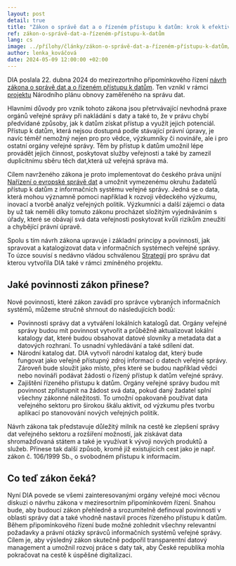 ```yaml
--- 
layout: post 
detail: true 
title: "Zákon o správě dat a o řízeném přístupu k datům: krok k efektivnějšímu a transparentnějšímu nakládání s daty veřejného sektoru"
ref: zákon-o-správě-dat-a-řízeném-přístupu-k-datům
lang: cs 
image: ../přílohy/články/zákon-o-správě-dat-a-řízeném-přístupu-k-datům/Data.webp
author: lenka_kováčová
date: 2024-05-09 12:00:00 +02:00 
--- 
```

DIA poslala 22. dubna 2024 do mezirezortního připomínkového řízení [návrh zákona o správě dat a o řízeném přístupu k datům].
Ten vznikl v rámci [projektu] Národního plánu obnovy zaměřeného na správu dat.
<!--more-->

Hlavními důvody pro vznik tohoto zákona jsou přetrvávající nevhodná praxe orgánů veřejné správy při nakládání s daty a také to, že v právu chybí předvídané způsoby, jak k datům získat přístup a využít jejich potenciál.
Přístup k datům, která nejsou dostupná podle stávající právní úpravy, je navíc téměř nemožný nejen pro  pro vědce, výzkumníky či novináře, ale i pro ostatní orgány veřejné správy. 
Těm by přístup k datům umožnil lépe provádět jejich činnost, poskytovat služby veřejnosti a také by zamezil duplicitnímu sběru těch dat,která už veřejná správa má.

Cílem navrženého zákona je proto implementovat do českého práva unijní [Nařízení o evropské správě dat] a umožnit vymezenému okruhu žadatelů přístup k datům z informačních systému veřejné správy. 
Jedná se o data, která mohou významně pomoci například k rozvoji vědeckého výzkumu, inovací a tvorbě analýz veřejných politik.
Výzkumníci a další zájemci o data by už tak neměli díky tomuto zákonu procházet složitým vyjednáváním s úřady, které se obávají svá data veřejnosti poskytovat kvůli rizikům zneužití a chybějící právní úpravě. 

Spolu s tím návrh zákona upravuje i základní principy a povinnosti, jak spravovat a katalogizovat data v informačních systémech veřejné správy.
To úzce souvisí s nedávno vládou schválenou [Strategií] pro správu dat kterou vytvořila DIA také v rámci zmíněného projektu. 

## Jaké povinnosti zákon přinese?

Nové povinnosti, které zákon zavádí pro správce vybraných informačních systémů, můžeme stručně shrnout do následujících bodů:
- Povinnosti správy dat a vytváření lokálních katalogů dat. Orgány veřejné správy budou mít povinnost vytvořit a průběžně aktualizovat lokální katalogy dat, které budou obsahovat datové slovníky a metadata dat a datových rozhraní. To usnadní vyhledávání a také sdílení dat.
- Národní katalog dat. DIA vytvoří národní katalog dat, který bude fungovat jako veřejně přístupný zdroj informací o datech veřejné správy. Zároveň bude sloužit jako místo, přes které se budou například vědci nebo novináři podávat žádosti o řízený přístup k datům veřejné správy.
- Zajištění řízeného přístupu k datům. Orgány veřejné správy budou mít povinnost zpřístupnit na žádost  svá data, pokud daný žadatel splní všechny zákonné náležitosti. To umožní opakovaně používat data veřejného sektoru pro širokou škálu aktivit, od výzkumu přes tvorbu aplikací po stanovování nových veřejných politik.

Návrh zákona tak představuje důležitý milník na cestě ke zlepšení správy dat veřejného sektoru a rozšíření možností, jak získávat data shromažďovaná státem a také je využívat k vývoji nových produktů a služeb.
Přinese tak další způsob, kromě již existujících cest jako je např. zákon č. 106/1999 Sb., o svobodném přístupu k informacím.

## Co teď zákon čeká?

Nyní DIA povede se všemi zainteresovanými orgány veřejné moci věcnou diskuzi o návrhu zákona v meziresortním připomínkovém řízení.
Snahou bude, aby budoucí zákon přehledně a srozumitelně definoval povinnosti v oblasti správy dat a také vhodně nastavil proces řízeného přístupu k datům. Během připomínkového řízení bude možné zohlednit všechny relevantní požadavky a právní otázky správců informačních systémů veřejné správy.
Cílem je, aby výsledný zákon skutečně podpořil transparentní datový management a umožnil rozvoj práce s daty tak, aby České republika mohla pokračovat na cestě k úspěšné digitalizaci.


[návrh zákona o správě dat a o řízeném přístupu k datům]: https://odok.cz/portal/veklep/material/KORND4KLAAG6/ "eKLEP - Návrh zákona o správě dat a o řízeném přístupu k datům"
[projektu]: /články/projekt-DIA-pomůže-úřadům-zlepšit-správu-dat "Projekt Digitální a informační agentury pomůže úřadům zlepšit správu dat"
[Nařízení o evropské správě dat]: https://eur-lex.europa.eu/legal-content/CS/TXT/?uri=celex%3A32022R0868 "Nařízení o evropské správě dat"
[Strategií]: /p%C5%99%C3%ADlohy/%C4%8Dl%C3%A1nky/projekt-DIA-pom%C5%AF%C5%BEe-%C3%BA%C5%99ad%C5%AFm-zlep%C5%A1it-spr%C3%A1vu-dat/Strategie%20pro%20spr%C3%A1vu%20dat%20ve%20VS.pdf "Strategie pro správu dat"
